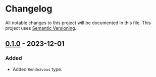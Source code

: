 # Changelog

All notable changes to this project will be documented in this file.
This project uses [Semantic Versioning](https://semver.org/spec/v2.0.0.html).

## [0.1.0] - 2023-12-01

### Added

- Added `Rendezvous` type.

[0.1.0]: https://github.com/sunsided/rendezvous-rs/releases/tag/0.1.0
